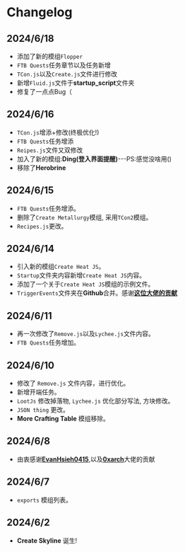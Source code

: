 # Changelog

## 2024/6/18

- 添加了新的模组`Flopper`
- `FTB Quests`任务章节以及任务新增
- `TCon.js`以及`Create.js`文件进行修改
- 新增`Fluid.js`文件于**startup_script**文件夹
- 修复了一点点Bug（

## 2024/6/16

- `TCon.js`增添+修改(终极优化!)
- `FTB Quests`任务增添
- `Reipes.js`文件又双修改
- 加入了新的模组:**Ding(登入界面提醒)**---PS:感觉没啥用()
- 移除了**Herobrine**

## 2024/6/15

- `FTB Quests`任务增添。
- 删除了`Create Metallurgy`模组, 采用`TCon2`模组。
- `Recipes.js`更改。

## 2024/6/14

- 引入新的模组`Create Heat JS`。
- `Startup`文件夹内容新增`Create Heat JS`内容。
- 添加了一个关于`Create Heat JS`模组的示例文件。
- `TriggerEvents`文件夹在**Github**合并。感谢[**这位大佬的贡献**](https://github.com/0xarch)

## 2024/6/11

- 再一次修改了`Remove.js`以及`Lychee.js`文件内容。
- `FTB Quests`任务增加。

## 2024/6/10

- 修改了 `Remove.js` 文件内容，进行优化。
- 新增开端任务。
- `LootJs` 修改掉落物, `Lychee.js` 优化部分写法, 方块修改。
- `JSON thing` 更改。
- **More Crafting Table** 模组移除。

## 2024/6/8

- 由衷感谢[**EvanHsieh0415**](https://github.com/EvanHsieh0415),以及[**0xarch**](https://github.com/0xarch)大佬的贡献

## 2024/6/7

- `exports` 模组列表。

## 2024/6/2

- **Create Skyline** 诞生!
